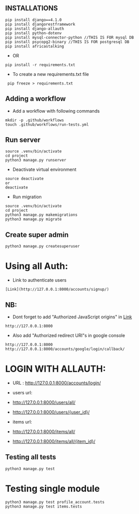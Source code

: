 ## INSTALLATIONS
```
pip install django==4.1.0
pip install djangorestframework
pip install django-allauth
pip install python-dotenv
pip install mysql-connector-python //THIS IS FOR mysql DB
pip install psycopg2-binary //THIS IS FOR postgresql DB
pip install africastalking
```
- OR
```
pip install -r requirements.txt
```
- To create a new requirements.txt file
```
 pip freeze > requirements.txt
```

## Adding a workflow
- Add a workflow with following commands
```
mkdir -p .github/workflows
touch .github/workflows/run-tests.yml
```

## Run server
```
source .venv/bin/activate
cd project
python3 manage.py runserver
```
- Deactivate virtual environment
```
source deactivate
or
deactivate
```

- Run migration
```
source .venv/bin/activate
cd project
python3 manage.py makemigrations
python3 manage.py migrate
```

## Create super admin
```
python3 manage.py createsuperuser
```

# Using all Auth:
- Link to authenticate users
```
[Link](http://127.0.0.1:8000/accounts/signup/)
```

## NB:
- Dont forget to add "Authorized JavaScript origins" in [Link](https://console.cloud.google.com/apis/credentials/) 
```
http://127.0.0.1:8000
```
- Also add "Authorized redirect URI"s in google console
```
http://127.0.0.1:8000
http://127.0.0.1:8000/accounts/google/login/callback/
```

# LOGIN WITH ALLAUTH:
- URL : http://127.0.0.1:8000/accounts/login/



-  users url:
- http://127.0.0.1:8000/users/all/
- http://127.0.0.1:8000/users/{user_id}/
- items url:
- http://127.0.0.1:8000/items/all/
- http://127.0.0.1:8000/items/all/{item_id}/

## Testing all tests
```
python3 manage.py test
```

# Testing single module
```
python3 manage.py test profile_account.tests
python3 manage.py test items.tests
```



